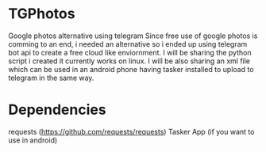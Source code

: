 # TGPhotos
Google photos alternative using telegram
Since free use of google photos is comming to an end, i needed an alternative so i ended up using telegram bot api to create a free cloud like enviornment.
I will be sharing the python script i created it currently works on linux.
I will be also sharing an xml file which can be used in an android phone having tasker installed to upload to telegram in the same way.


# Dependencies
requests (https://github.com/requests/requests) 
Tasker App (if you want to use in android)

